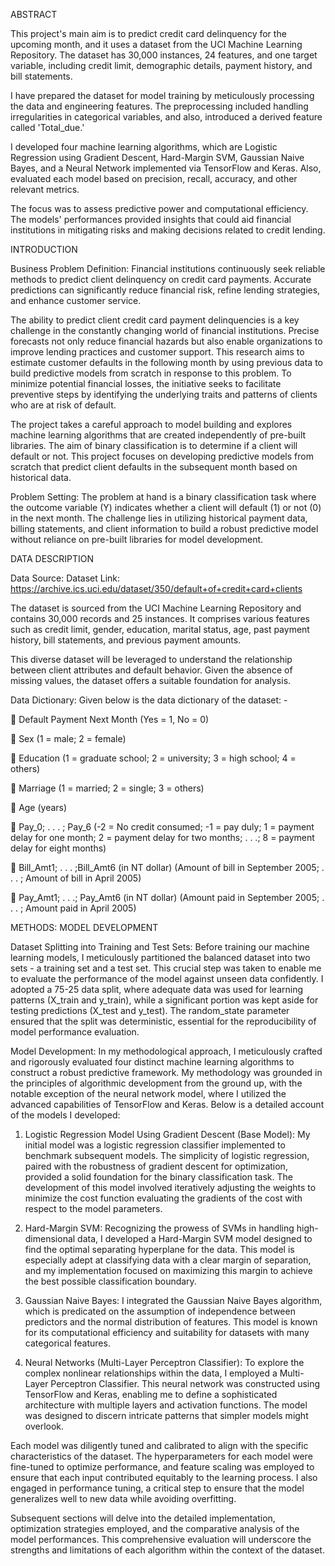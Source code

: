 ABSTRACT

This project's main aim is to predict credit card delinquency for the upcoming month, and it uses a dataset from the UCI Machine Learning Repository. The dataset has 30,000 instances, 24 features, and one target variable, including credit limit, demographic details, payment history, and bill statements. 

I have prepared the dataset for model training by meticulously processing the data and engineering features. The preprocessing included handling irregularities in categorical variables, and also, introduced a derived feature called 'Total_due.' 

I developed four machine learning algorithms, which are Logistic Regression using Gradient Descent, Hard-Margin SVM, Gaussian Naive Bayes, and a Neural Network implemented via TensorFlow and Keras. Also, evaluated each model based on precision, recall, accuracy, and other relevant metrics. 

The focus was to assess predictive power and computational efficiency. The models' performances provided insights that could aid financial institutions in mitigating risks and making decisions related to credit lending.

INTRODUCTION

Business Problem Definition: 
Financial institutions continuously seek reliable methods to predict client delinquency on credit card payments. Accurate predictions can significantly reduce financial risk, refine lending strategies, and enhance customer service. 

The ability to predict client credit card payment delinquencies is a key challenge in the constantly changing world of financial institutions. Precise forecasts not only reduce financial hazards but also enable organizations to improve lending practices and customer support. This research aims to estimate customer defaults in the following month by using previous data to build predictive models from scratch in response to this problem. To minimize potential financial losses, the initiative seeks to facilitate preventive steps by identifying the underlying traits and patterns of clients who are at risk of default. 

The project takes a careful approach to model building and explores machine learning algorithms that are created independently of pre-built libraries. The aim of binary classification is to determine if a client will default or not. This project focuses on developing predictive models from scratch that predict client defaults in the subsequent month based on historical data. 

Problem Setting: 
The problem at hand is a binary classification task where the outcome variable (Y) indicates whether a client will default (1) or not (0) in the next month. The challenge lies in utilizing historical payment data, billing statements, and client information to build a robust predictive model without reliance on pre-built libraries for model development.

DATA DESCRIPTION

Data Source:
Dataset Link: https://archive.ics.uci.edu/dataset/350/default+of+credit+card+clients

The dataset is sourced from the UCI Machine Learning Repository and contains 30,000 records and 25 instances. It comprises various features such as credit limit, gender, education, marital status, age, past payment history, bill statements, and previous payment amounts. 

This diverse dataset will be leveraged to understand the relationship between client attributes and default behavior. Given the absence of missing values, the dataset offers a suitable foundation for analysis. 

Data Dictionary:
Given below is the data dictionary of the dataset: -

	Default Payment Next Month (Yes = 1, No = 0)

	Sex (1 = male; 2 = female)

	Education (1 = graduate school; 2 = university; 3 = high school; 4 = others)

	Marriage (1 = married; 2 = single; 3 = others)

	Age (years)

	Pay_0; . . . ; Pay_6 (-2 = No credit consumed; -1 = pay duly; 1 = payment delay for one month; 2 = payment delay for two months; . . .; 8 = payment delay for eight months)

	Bill_Amt1; . . . ;Bill_Amt6 (in NT dollar) (Amount of bill in September 2005; . . . ; Amount of bill in April 2005)

	Pay_Amt1; . . .; Pay_Amt6 (in NT dollar) (Amount paid in September 2005; . . . ; Amount paid in April 2005)


METHODS: MODEL DEVELOPMENT

Dataset Splitting into Training and Test Sets:
Before training our machine learning models, I meticulously partitioned the balanced dataset into two sets - a training set and a test set. This crucial step was taken to enable me to evaluate the performance of the model against unseen data confidently. I adopted a 75-25 data split, where adequate data was used for learning patterns (X_train and y_train), while a significant portion was kept aside for testing predictions (X_test and y_test). The random_state parameter ensured that the split was deterministic, essential for the reproducibility of model performance evaluation.

Model Development:
In my methodological approach, I meticulously crafted and rigorously evaluated four distinct machine learning algorithms to construct a robust predictive framework. My methodology was grounded in the principles of algorithmic development from the ground up, with the notable exception of the neural network model, where I utilized the advanced capabilities of TensorFlow and Keras. Below is a detailed account of the models I developed:

1.	Logistic Regression Model Using Gradient Descent (Base Model): My initial model was a logistic regression classifier implemented to benchmark subsequent models. The simplicity of logistic regression, paired with the robustness of gradient descent for optimization, provided a solid foundation for the binary classification task. The development of this model involved iteratively adjusting the weights to minimize the cost function evaluating the gradients of the cost with respect to the model parameters.

2.	Hard-Margin SVM: Recognizing the prowess of SVMs in handling high-dimensional data, I developed a Hard-Margin SVM model designed to find the optimal separating hyperplane for the data. This model is especially adept at classifying data with a clear margin of separation, and my implementation focused on maximizing this margin to achieve the best possible classification boundary.

3.	Gaussian Naive Bayes: I integrated the Gaussian Naive Bayes algorithm, which is predicated on the assumption of independence between predictors and the normal distribution of features. This model is known for its computational efficiency and suitability for datasets with many categorical features.

4.	Neural Networks (Multi-Layer Perceptron Classifier): To explore the complex nonlinear relationships within the data, I employed a Multi-Layer Perceptron Classifier. This neural network was constructed using TensorFlow and Keras, enabling me to define a sophisticated architecture with multiple layers and activation functions. The model was designed to discern intricate patterns that simpler models might overlook.

Each model was diligently tuned and calibrated to align with the specific characteristics of the dataset. The hyperparameters for each model were fine-tuned to optimize performance, and feature scaling was employed to ensure that each input contributed equitably to the learning process. I also engaged in performance tuning, a critical step to ensure that the model generalizes well to new data while avoiding overfitting.

Subsequent sections will delve into the detailed implementation, optimization strategies employed, and the comparative analysis of the model performances. This comprehensive evaluation will underscore the strengths and limitations of each algorithm within the context of the dataset.

